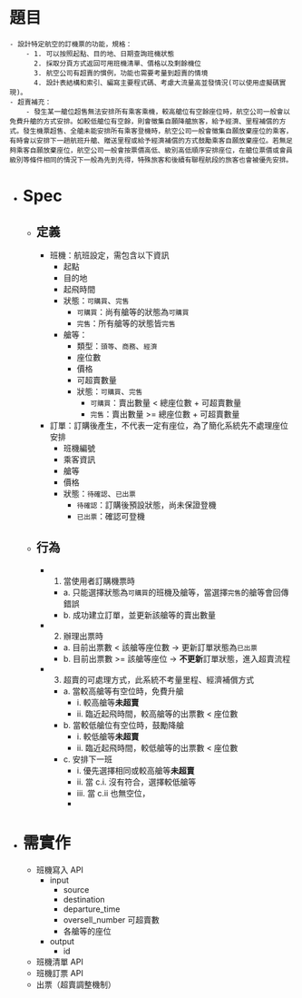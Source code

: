 # 題目
	- 設計特定航空的訂機票的功能，規格：
		- 1. 可以按照起點、目的地、日期查詢班機狀態
		  2. 採取分頁方式返回可用班機清單、價格以及剩餘機位
		  3. 航空公司有超賣的慣例，功能也需要考量到超賣的情境
		  4. 設計表結構和索引、編寫主要程式碼、考慮大流量高並發情況(可以使用虛擬碼實現)。
	- 超賣補充：
		- 發生某一艙位超售無法安排所有乘客乘機，較高艙位有空餘座位時，航空公司一般會以免費升艙的方式安排。如較低艙位有空餘，則會徵集自願降艙旅客，給予經濟、里程補償的方式。發生機票超售、全艙未能安排所有乘客登機時，航空公司一般會徵集自願放棄座位的乘客，有時會以安排下一趟航班升艙、贈送里程或給予經濟補償的方式鼓勵乘客自願放棄座位。若無足夠乘客自願放棄座位，航空公司一般會按票價高低、級別高低順序安排座位，在艙位票價或會員級別等條件相同的情況下一般為先到先得，特殊旅客和後續有聯程航段的旅客也會被優先安排。
- # Spec
	- ## 定義
		- 班機：航班設定，需包含以下資訊
			- 起點
			- 目的地
			- 起飛時間
			- 狀態：`可購買`、`完售`
				- `可購買`：尚有艙等的狀態為`可購買`
				- `完售`：所有艙等的狀態皆`完售`
			- 艙等：
				- 類型：`頭等`、`商務`、`經濟`
				- 座位數
				- 價格
				- 可超賣數量
				- 狀態：`可購買`、`完售`
					- `可購買`：賣出數量 < 總座位數 + 可超賣數量
					- `完售`：賣出數量 >= 總座位數 + 可超賣數量
		- 訂單：訂購後產生，不代表一定有座位，為了簡化系統先不處理座位安排
			- 班機編號
			- 乘客資訊
			- 艙等
			- 價格
			- 狀態：`待確認`、`已出票`
				- `待確認`：訂購後預設狀態，尚未保證登機
				- `已出票`：確認可登機
	- ## 行為
		- 1. 當使用者訂購機票時
			- a. 只能選擇狀態為`可購買`的班機及艙等，當選擇`完售`的艙等會回傳錯誤
			- b. 成功建立訂單，並更新該艙等的賣出數量
		- 2. 辦理出票時
			- a. 目前出票數 < 該艙等座位數 -> 更新訂單狀態為`已出票`
			- b. 目前出票數 >= 該艙等座位 -> **不更新**訂單狀態，進入超賣流程
		- 3. 超賣的可處理方式，此系統不考量里程、經濟補償方式
			- a. 當較高艙等有空位時，免費升艙
				- i. 較高艙等**未超賣**
				- ii. 臨近起飛時間，較高艙等的出票數 < 座位數
			- b. 當較低艙位有空位時，鼓勵降艙
				- i. 較低艙等**未超賣**
				- ii. 臨近起飛時間，較低艙等的出票數 < 座位數
			- c. 安排下一班
				- i. 優先選擇相同或較高艙等**未超賣**
				- ii. 當 c.i. 沒有符合，選擇較低艙等
				- iii. 當 c.ii 也無空位，
				-
- # 需實作
	- 班機寫入 API
		- input
			- source
			- destination
			- departure_time
			- oversell_number 可超賣數
			- 各艙等的座位
		- output
			- id
	- 班機清單 API
	- 班機訂票 API
	- 出票（超賣調整機制）